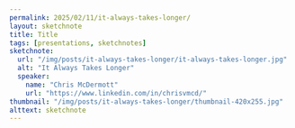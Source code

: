 ```yaml
---
permalink: 2025/02/11/it-always-takes-longer/
layout: sketchnote
title: Title
tags: [presentations, sketchnotes]
sketchnote:
  url: "/img/posts/it-always-takes-longer/it-always-takes-longer.jpg"
  alt: "It Always Takes Longer"
  speaker:
    name: "Chris McDermott"
    url: "https://www.linkedin.com/in/chrisvmcd/"
thumbnail: "/img/posts/it-always-takes-longer/thumbnail-420x255.jpg"
alttext: sketchnote
---
```

